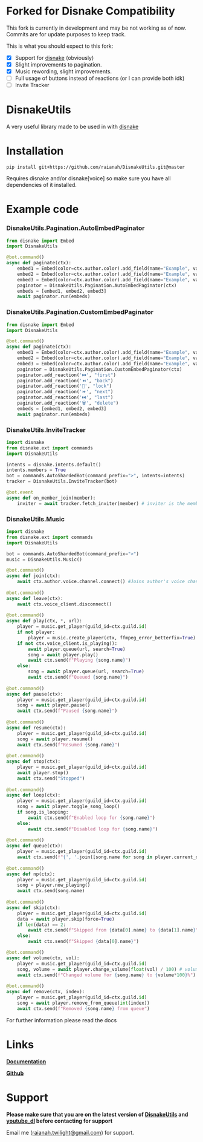 # Forked for Disnake Compatibility
This fork is currently in development and may be not working as of now. Commits are for update purposes to keep track.

This is what you should expect to this fork:

- [x] Support for [disnake](https://pypi.org/project/disnake.py/) (obviously)
- [x] Slight improvements to pagination.
- [x] Music rewording, slight improvements.
- [ ] Full usage of buttons instead of reactions (or I can provide both idk)
- [ ] Invite Tracker

# DisnakeUtils
A very useful library made to be used in with [disnake](https://pypi.org/project/disnake/)

# Installation

```
pip install git+https://github.com/raianah/DisnakeUtils.git@master
```

Requires disnake and/or disnake[voice] so make sure you have all dependencies of it installed.

# Example code

### DisnakeUtils.Pagination.AutoEmbedPaginator
```python
from disnake import Embed
import DisnakeUtils

@bot.command()
async def paginate(ctx):
    embed1 = Embed(color=ctx.author.color).add_field(name="Example", value="Page 1")
    embed2 = Embed(color=ctx.author.color).add_field(name="Example", value="Page 2")
    embed3 = Embed(color=ctx.author.color).add_field(name="Example", value="Page 3")
    paginator = DisnakeUtils.Pagination.AutoEmbedPaginator(ctx)
    embeds = [embed1, embed2, embed3]
    await paginator.run(embeds)
```

### DisnakeUtils.Pagination.CustomEmbedPaginator
```python
from disnake import Embed
import DisnakeUtils

@bot.command()
async def paginate(ctx):
    embed1 = Embed(color=ctx.author.color).add_field(name="Example", value="Page 1")
    embed2 = Embed(color=ctx.author.color).add_field(name="Example", value="Page 2")
    embed3 = Embed(color=ctx.author.color).add_field(name="Example", value="Page 3")
    paginator = DisnakeUtils.Pagination.CustomEmbedPaginator(ctx)
    paginator.add_reaction('⏮️', "first")
    paginator.add_reaction('⏪', "back")
    paginator.add_reaction('🔴', "lock")
    paginator.add_reaction('⏩', "next")
    paginator.add_reaction('⏭️', "last")
    paginator.add_reaction('🗑️', "delete")
    embeds = [embed1, embed2, embed3]
    await paginator.run(embeds)
```

### DisnakeUtils.InviteTracker
```python
import disnake
from disnake.ext import commands
import DisnakeUtils

intents = disnake.intents.default()
intents.members = True
bot = commands.AutoShardedBot(command_prefix=">", intents=intents)
tracker = DisnakeUtils.InviteTracker(bot)

@bot.event
async def on_member_join(member):
    inviter = await tracker.fetch_inviter(member) # inviter is the member who invited
```

### DisnakeUtils.Music
```python
import disnake
from disnake.ext import commands
import DisnakeUtils

bot = commands.AutoShardedBot(command_prefix=">")
music = DisnakeUtils.Music()

@bot.command()
async def join(ctx):
    await ctx.author.voice.channel.connect() #Joins author's voice channel
    
@bot.command()
async def leave(ctx):
    await ctx.voice_client.disconnect()
    
@bot.command()
async def play(ctx, *, url):
    player = music.get_player(guild_id=ctx.guild.id)
    if not player:
        player = music.create_player(ctx, ffmpeg_error_betterfix=True)
    if not ctx.voice_client.is_playing():
        await player.queue(url, search=True)
        song = await player.play()
        await ctx.send(f"Playing {song.name}")
    else:
        song = await player.queue(url, search=True)
        await ctx.send(f"Queued {song.name}")
        
@bot.command()
async def pause(ctx):
    player = music.get_player(guild_id=ctx.guild.id)
    song = await player.pause()
    await ctx.send(f"Paused {song.name}")
    
@bot.command()
async def resume(ctx):
    player = music.get_player(guild_id=ctx.guild.id)
    song = await player.resume()
    await ctx.send(f"Resumed {song.name}")
    
@bot.command()
async def stop(ctx):
    player = music.get_player(guild_id=ctx.guild.id)
    await player.stop()
    await ctx.send("Stopped")
    
@bot.command()
async def loop(ctx):
    player = music.get_player(guild_id=ctx.guild.id)
    song = await player.toggle_song_loop()
    if song.is_looping:
        await ctx.send(f"Enabled loop for {song.name}")
    else:
        await ctx.send(f"Disabled loop for {song.name}")
    
@bot.command()
async def queue(ctx):
    player = music.get_player(guild_id=ctx.guild.id)
    await ctx.send(f"{', '.join([song.name for song in player.current_queue()])}")
    
@bot.command()
async def np(ctx):
    player = music.get_player(guild_id=ctx.guild.id)
    song = player.now_playing()
    await ctx.send(song.name)
    
@bot.command()
async def skip(ctx):
    player = music.get_player(guild_id=ctx.guild.id)
    data = await player.skip(force=True)
    if len(data) == 2:
        await ctx.send(f"Skipped from {data[0].name} to {data[1].name}")
    else:
        await ctx.send(f"Skipped {data[0].name}")

@bot.command()
async def volume(ctx, vol):
    player = music.get_player(guild_id=ctx.guild.id)
    song, volume = await player.change_volume(float(vol) / 100) # volume should be a float between 0 to 1
    await ctx.send(f"Changed volume for {song.name} to {volume*100}%")
    
@bot.command()
async def remove(ctx, index):
    player = music.get_player(guild_id=ctx.guild.id)
    song = await player.remove_from_queue(int(index))
    await ctx.send(f"Removed {song.name} from queue")
```

For further information please read the docs

# Links
**[Documentation](https://docs.discordutils.gq)**

**[Github](https://github.discordutils.gq)**

# Support
**__Please make sure that you are on the latest version of [DisnakeUtils](https://github.com/raianah/DisnakeUtils) and [youtube_dl](https://pypi.org/project/youtube_dl) before contacting for support__**

Email me (raianah.twilight@gmail.com) for support.
